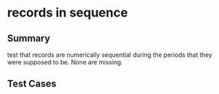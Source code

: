 # records in sequence

## Summary

test that records are numerically sequential during the periods that they were supposed to be. None are missing.

## Test Cases


